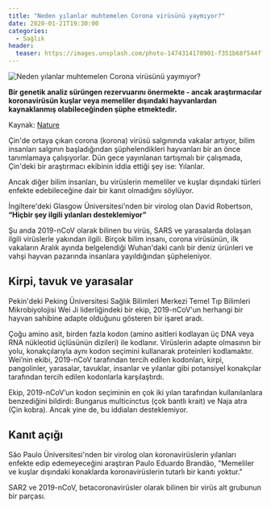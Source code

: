 ```yaml
---
title: "Neden yılanlar muhtemelen Corona virüsünü yaymıyor?"
date: 2020-01-21T19:30:00
categories:
  - Sağlık
header:
  teaser: https://images.unsplash.com/photo-1474314170901-f351b68f544f?ixlib=rb-1.2.1&ixid=eyJhcHBfaWQiOjEyMDd9&auto=format&fit=crop&w=751&q=80
---
```

![Neden yılanlar muhtemelen Corona virüsünü yaymıyor?](https://images.unsplash.com/photo-1474314170901-f351b68f544f?ixlib=rb-1.2.1&ixid=eyJhcHBfaWQiOjEyMDd9&auto=format&fit=crop&w=751&q=80)

**Bir genetik analiz sürüngen rezervuarını önermekte - ancak araştırmacılar koronavirüsün kuşlar veya memeliler dışındaki hayvanlardan kaynaklanmış olabileceğinden şüphe etmektedir.**

Kaynak: [Nature](https://www.nature.com/articles/d41586-020-00180-8)

Çin'de ortaya çıkan corona (korona) virüsü salgınında vakalar artıyor, bilim insanları salgının başladığından şüphelendikleri hayvanları bir an önce tanımlamaya çalışıyorlar. Dün gece yayınlanan tartışmalı bir çalışmada, Çin'deki bir araştırmacı ekibinin iddia ettiği şey ise: Yılanlar.

Ancak diğer bilim insanları, bu virüslerin memeliler ve kuşlar dışındaki türleri enfekte edebileceğine dair bir kanıt olmadığını söylüyor. 

İngiltere'deki Glasgow Üniversitesi'nden bir virolog olan David Robertson, **“Hiçbir şey ilgili yılanları desteklemiyor”**

Şu anda 2019-nCoV olarak bilinen bu virüs, SARS ve yarasalarda dolaşan ilgili virüslerle yakından ilgili. Birçok bilim insanı, corona virüsünün, ilk vakaların Aralık ayında belgelendiği Wuhan'daki canlı bir deniz ürünleri ve vahşi hayvan pazarında insanlara yayıldığından şüpheleniyor.

Kirpi, tavuk ve yarasalar
-
Pekin'deki Peking Üniversitesi Sağlık Bilimleri Merkezi Temel Tıp Bilimleri Mikrobiyolojisi Wei Ji liderliğindeki bir ekip, 2019-nCoV'un herhangi bir hayvan sahibine adapte olduğunu gösteren bir işaret aradı.

Çoğu amino asit, birden fazla kodon (amino asitleri kodlayan üç DNA veya RNA nükleotid üçlüsünün dizileri) ile kodlanır. Virüslerin adapte olmasının bir yolu, konakçılarıyla aynı kodon seçimini kullanarak proteinleri kodlamaktır. Wei’nin ekibi, 2019-nCoV tarafından tercih edilen kodonları, kirpi, pangolinler, yarasalar, tavuklar, insanlar ve yılanlar gibi potansiyel konakçılar tarafından tercih edilen kodonlarla karşılaştırdı.

Ekip, 2019-nCoV’un kodon seçiminin en çok iki yılan tarafından kullanılanlara benzediğini bildirdi: Bungarus multicinctus (çok bantlı krait) ve Naja atra (Çin kobra). Ancak yine de, bu iddiaları desteklemiyor.

Kanıt açığı
-
São Paulo Üniversitesi'nden bir virolog olan koronavirüslerin yılanları enfekte edip edemeyeceğini araştıran Paulo Eduardo Brandão, "Memeliler ve kuşlar dışındaki konaklarda koronavirüslerin tutarlı bir kanıtı yoktur."

SAR2 ve 2019-nCoV, betacoronavirüsler olarak bilinen bir virüs alt grubunun bir parçası.
